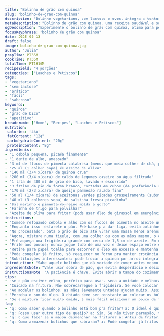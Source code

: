 ```yaml
---
title: "Bolinho de grão com quinoa"
slug: "bolinho-de-grao-com-quinoa"
description: "Bolinho vegetariano, sem lactose e ovos, integra a textura granulada da quinoa com o sabor marcante do grão de bico e azeitonas. O toque do pimenta e o aroma do alho e cebola refogados no azeite criam camadas de sabor, finalizados com parmesão para dar firmeza. Ideal para petiscos, ficam dourados e crocantes por fora, macios e úmidos por dentro. Substituições funcionam bem para adaptar ingredientes comuns de despensa doméstica, peça principal fácil, rápido e cheiroso."
metaDescription: "Bolinho de grão com quinoa, uma receita saudável e saborosa, perfeita para petiscar, unindo a crocância externa com a maciez interna."
ogDescription: "Experimente o bolinho de grão com quinoa, ótimo para petiscar ou levar na marmita, com textura surpreendente e sabor incrível."
focusKeyphrase: "bolinho de grão com quinoa"
date: 2025-08-13
draft: false
image: bolinho-de-grao-com-quinoa.jpg
author: "Julia"
prepTime: PT35M
cookTime: PT35M
totalTime: PT1H10M
recipeYield: "4 porções"
categories: ["Lanches e Petiscos"]
tags:
- "vegetariano"
- "sem lactose"
- "prático"
- "fácil"
- "saboroso"
keywords:
- "quinoa"
- "grão de bico"
- "aperitivo"
breadcrumb: ["Home", "Recipes", "Lanches e Petiscos"]
nutrition: 
 calories: "230"
 fatContent: "12g"
 carbohydrateContent: "20g"
 proteinContent: "8g"
ingredients:
- "1 cebola pequena, picada finamente"
- "1 dente de alho, amassado"
- "3 ml de flocos de pimenta calabresa (menos que meia colher de chá, para não exagerar)"
- "25 ml (1 colher sopa) de azeite de oliva"
- "140 ml (3/4 xícara) de quinoa crua"
- "200 ml (3/4 xícara) de caldo de legumes caseiro ou água filtrada"
- "1 lata de 400 ml de grão de bico, lavado e escorrido"
- "3 fatias de pão de forma branco, cortadas em cubos (de preferência sem muita crosta para evitar dureza)"
- "170 ml (2/3 xícara) de queijo parmesão ralado fino"
- "50 ml (1/4 xícara) de azeitonas verdes picadas grosseiramente (substituto perfeito para Kalamata)"
- "40 ml (3 colheres sopa) de salsinha fresca picadinha"
- "Sal marinho e pimenta-do-reino moída a gosto"
- "Farinha de trigo para polvilhar"
- "Azeite de oliva para fritar (pode usar óleo de girassol em emergências)"
instructions:
- "Comece refogando cebola e alho com os flocos de pimenta no azeite quente. Sente o cheiro que sobe, aguça sempre o apetite! Assim que a cebola ficar translúcida, coloque a quinoa e despeje o caldo. Não mexa muito; só quando começar a formar bolhinhas, tampe e abaixe o fogo. Vai levar uns 12 minutos, ou quando quase não tiver mais líquido, sinal de que absorveu tudo e está macia. Fique atento, nada de deixar grudar queimando no fundo."
- "Enquanto isso, esfarele o pão. Pré-base pra dar liga, evita bolinhos desmanchando na frigideira. Se o pão tá velho, melhor ainda, tira umidade que atrapalha textura."
- "No processador, bata o grão de bico até virar uma massa menos arenosa. Depois junte a quinoa cozida junto com a cebola e alho, o pão e bata mais um pouco. A ideia não é formar uma pasta mole demais, mas algo que derreta na boca, com grãos visíveis ainda. Se ficar muito duro, acrescenta umas colheres de água ou caldo."
- "Agora, misture numa tigela, com uma colher ou com as mãos mesmo, o queijo parmesão, a salsinha, as azeitonas, sal e pimenta. Azeitonas dão um toque salgado mas fresco, cuidado para não exagerar no sal. Aqui aprendi a ajustar o tempero que a cada fornada deve ser provado, nunca engana."
- "Pré-aqueça uma frigideira grande com cerca de 1,5 cm de azeite. Em outra bandeja, coloque farinha e envolva cada bolinho, formado com a medida de uma colher sopa cheia. Mãos levemente untadas ajudam a modelar sem grudar. Se sentir a mistura muito úmida, uma ligada rápida na farinha antes de modelar ajuda evitar que desmanchem na hora da fritura."
- "Frite aos poucos; nunca jogue tudo de uma vez e deixe espaço entre eles para dourar igual. Cada lado pede em torno de 3 a 4 minutos, quando estiver dourado e escondendo a umidade, vire com cuidado. Som de chiado é sinal que o óleo está na temperatura certa; se melhorar e parar de borbulhar exagerado, é hora de mexer o fogo."
- "Retire para papel toalha para escorrer o óleo em excesso e mantenha quente numa grade ou prato com baixo calor. Sirva com molhos ácidos como vinagrete de limão ou uma pasta de iogurte temperado, contrastando com a gordura do bolinho."
- "Pode congelar já fritos, só reaquecer no forno pra manter crocância. Se vai fritar tudo junto de vez, aqueça o azeite sempre e tenha cuidado para não queimar, pois pele fina de bolinho absorve óleo rápido e fica pesado."
- "Substituições interessantes: pode trocar a quinoa por arroz integral para textura mais firme ou lentilha cozida para sabor terroso diferente. O parmesão pode ser substituído por queijo minas padrão ralado, para uma pegada mais brasileira e menos salgada."
introduction: "Sabe aquele bolinho que dá vontade de comer antes mesmo de sentar à mesa? Refletindo nas minhas horas testando receitas veg, percebi que a junção da quinoa com o grão de bico cria uma textura digna de repetir. A combinação de cebola e alho refogados com o caldo envolve o paladar no aroma. O parmesão, embora opte pela versão mais tradicional, pode ser adaptado conforme seu estoque. Os flocos de pimenta dão um formigamento na boca que equilibra o tempero, enquanto as azeitonas trazem frescor. É receita para petiscar antes do jantar, ou levar na marmita quando quer algo nutritivo e fofo. Tem uma simplicidade prática, tanto na execução quanto no sabor."
ingredientsNote: "Vale usar sobra de pão, que evita desperdício e deixa a massa com liga perfeita. Se o pão estiver fresco, toste levemente para tirar a umidade, ajuda no ponto da massa. A quinoa, lavada para evitar aquele sabor amargo que vem da casca, é essencial para a estrutura. Se não tiver caldo, água com um cubinho de caldo caseiro ou temperos resolve — mas a qualidade do líquido faz diferença no sabor final. Ajuste o sal depois de adicionar as azeitonas, pois elas carregam uma certa salinidade natural. Para substituir o parmesão, também dá para tentar queijo coalho ralado mais firme ou um mix de castanhas torradas e trituradas para uma versão totalmente sem laticínios, embora a textura e sabor mudem."
instructionsNote: "A paciência é chave. Evite abrir a tampa do cozimento do quinoa antes de perceber o vapor mudar e o líquido quase sumindo. Mexa o refogado até a cebola ficar translúcida, mas cuidado para não deixar queimar, pois altera o fundo do prato. Na hora de bater no processador, respeite o tempo para que fique homogêneo, mas sem virar purê mole demais, afinal textura é sabor. Modelar com as mãos untadas evita grudar e desmanchar, e passar na farinha cria aquela crosta que segura a umidade interna durante a fritura. O óleo deve estar quente o suficiente para chiar ao colocar os bolinhos, se subir fumaça é sinal que está muito quente. Frite em fogo médio, para que cozinhem por dentro sem queimar por fora. Repetir esse processo em porções faz toda a diferença no resultado e evitará que a temperatura do óleo caia rápido, garantindo o toque crocante."
tips:
- "Se o pão estiver velho, perfeito para usar. Seca a umidade e melhora a textura. Pão fresco? Toste um pouco antes, ajuda a dar ponto na massa dos bolinhos. O ideal é que não fiquem muito líquidos."
- "Cuidado na fritura. Não sobrecarregue a frigideira. Se você colocar muitos bolinhos de uma vez, a temperatura do óleo vai cair demais. Resultado? Bolinhos encharcados e sem crocância. Frite aos poucos para garantir a crocância."
- "Ao modelar os bolinhos, as mãos levemente untadas ajudam muito. Assim, não grudam e mantêm a forma. Não esqueça de passar na farinha, isso cria uma crosta que segura a umidade interna. Uma dica é polvilhar bem."
- "Perceba o som do óleo. O chiado deve ser constante ao colocar os bolinhos. Se parar de chiar rapidamente, o óleo pode não estar quente o suficiente. Se começar a fumar, está quente demais. Ajuste o fogo enquanto frita."
- "Se a mistura ficar muito úmida, é mais fácil adicionar um pouco de farinha ao invés de água. Assim, não altera muito a receita. Mais firmeza só com farinha, mas cuidado para não exagerar e deixar duro."
faq:
- "q: Como saber quando o bolinho está bom pra fritar? a: O ideal é quando estão dourados, com o cheiro delicioso antes de fritar. Olhe a cor, precisa ser bem dourado do lado de fora."
- "q: Posso usar outro tipo de queijo? a: Sim. Se não tiver parmesão, tente queijo minas. O sabor muda, mas funciona. E você pode até usar um mix de castanhas se quer evitar laticínios."
- "q: O que fazer se a massa desmanchar na fritura? a: Antes de fritar, verifique a umidade da mistura. Se muito molhada, adicionar um pouco de farinha pode resolver. Caso contrário, aproveite pra fazer tipo bolinho assado."
- "q: Como armazenar bolinhos que sobraram? a: Pode congelar já fritos. Ao esquentar no forno, mantém a crocância. Se fritar tudo de uma vez, ajuste a temperatura do óleo pra não queimar."

---
```

